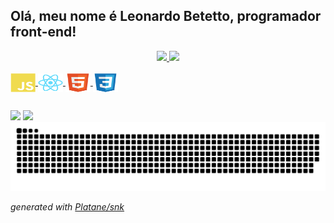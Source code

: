 ## Olá, meu nome é Leonardo Betetto, programador front-end!

<div align="center">
  <a href="https://github.com/lmbbetetto">
  <img height="180em" src="https://github-readme-stats.vercel.app/api?username=lmbbetetto&show_icons=true&theme=dark&include_all_commits=true&count_private=true"/>
   <img height="180em" src="https://github-readme-stats.vercel.app/api/top-langs/?username=lmbbetetto&layout=compact&langs_count=16&theme=dark"/> 
</div>
  
<div style="display: inline_block"><br>
  <img align="center" alt="lmbetetto-Js" height="30" width="40" src="https://raw.githubusercontent.com/devicons/devicon/master/icons/javascript/javascript-plain.svg">
  <img align="center" alt="lmbetetto-React" height="30" width="40" src="https://raw.githubusercontent.com/devicons/devicon/master/icons/react/react-original.svg">
  <img align="center" alt="lmbetetto-HTML" height="30" width="40" src="https://raw.githubusercontent.com/devicons/devicon/master/icons/html5/html5-original.svg">
  <img align="center" alt="lmbetetto-CSS" height="30" width="40" src="https://raw.githubusercontent.com/devicons/devicon/master/icons/css3/css3-original.svg">
</div>
  
  ##
 
<div> 
  <a href="https://instagram.com/_leomanoel" target="_blank"><img src="https://img.shields.io/badge/-Instagram-%23E4405F?style=for-the-badge&logo=instagram&logoColor=white" target="_blank"></a> 
  <a href = "mailto:lmbbetetto@gmail.com"><img src="https://img.shields.io/badge/-Gmail-%23333?style=for-the-badge&logo=gmail&logoColor=white" target="_blank"></a>
   
<picture>
  <source media="(prefers-color-scheme: dark)" srcset="https://raw.githubusercontent.com/AndreBetetto/AndreBetetto/output/github-contribution-grid-snake-dark.svg">
  <source media="(prefers-color-scheme: light)" srcset="https://raw.githubusercontent.com/AndreBetetto/AndreBetetto/output/github-contribution-grid-snake.svg">
  <img alt="github contribution grid snake animation" src="https://raw.githubusercontent.com/AndreBetetto/AndreBetetto/output/github-contribution-grid-snake.svg">
</picture>

_generated with [Platane/snk](https://github.com/Platane/snk)_
</div>
